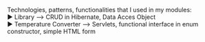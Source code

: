 Technologies, patterns, functionalities that I used in my modules:
<br> ► Library --> CRUD in Hibernate, Data Acces Object
<br> ► Temperature Converter --> Servlets, functional interface in enum constructor, simple HTML form
